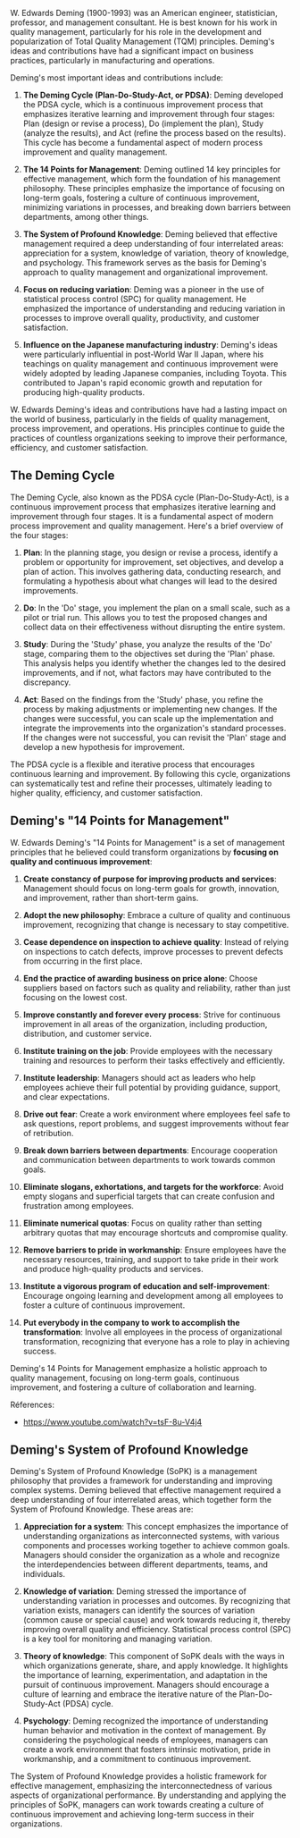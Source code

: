 W. Edwards Deming (1900-1993) was an American engineer, statistician, professor, and management consultant. He is best known for his work in quality management, particularly for his role in the development and popularization of Total Quality Management (TQM) principles. Deming's ideas and contributions have had a significant impact on business practices, particularly in manufacturing and operations.

Deming's most important ideas and contributions include:

1. **The Deming Cycle (Plan-Do-Study-Act, or PDSA)**: Deming developed the PDSA cycle, which is a continuous improvement process that emphasizes iterative learning and improvement through four stages: Plan (design or revise a process), Do (implement the plan), Study (analyze the results), and Act (refine the process based on the results). This cycle has become a fundamental aspect of modern process improvement and quality management.

1. **The 14 Points for Management**: Deming outlined 14 key principles for effective management, which form the foundation of his management philosophy. These principles emphasize the importance of focusing on long-term goals, fostering a culture of continuous improvement, minimizing variations in processes, and breaking down barriers between departments, among other things.

1. **The System of Profound Knowledge**: Deming believed that effective management required a deep understanding of four interrelated areas: appreciation for a system, knowledge of variation, theory of knowledge, and psychology. This framework serves as the basis for Deming's approach to quality management and organizational improvement.

1. **Focus on reducing variation**: Deming was a pioneer in the use of statistical process control (SPC) for quality management. He emphasized the importance of understanding and reducing variation in processes to improve overall quality, productivity, and customer satisfaction.

1. **Influence on the Japanese manufacturing industry**: Deming's ideas were particularly influential in post-World War II Japan, where his teachings on quality management and continuous improvement were widely adopted by leading Japanese companies, including Toyota. This contributed to Japan's rapid economic growth and reputation for producing high-quality products.

W. Edwards Deming's ideas and contributions have had a lasting impact on the world of business, particularly in the fields of quality management, process improvement, and operations. His principles continue to guide the practices of countless organizations seeking to improve their performance, efficiency, and customer satisfaction.

## The Deming Cycle

The Deming Cycle, also known as the PDSA cycle (Plan-Do-Study-Act), is a continuous improvement process that emphasizes iterative learning and improvement through four stages. It is a fundamental aspect of modern process improvement and quality management. Here's a brief overview of the four stages:

1. **Plan**: In the planning stage, you design or revise a process, identify a problem or opportunity for improvement, set objectives, and develop a plan of action. This involves gathering data, conducting research, and formulating a hypothesis about what changes will lead to the desired improvements.

1. **Do**: In the 'Do' stage, you implement the plan on a small scale, such as a pilot or trial run. This allows you to test the proposed changes and collect data on their effectiveness without disrupting the entire system.

1. **Study**: During the 'Study' phase, you analyze the results of the 'Do' stage, comparing them to the objectives set during the 'Plan' phase. This analysis helps you identify whether the changes led to the desired improvements, and if not, what factors may have contributed to the discrepancy.

1. **Act**: Based on the findings from the 'Study' phase, you refine the process by making adjustments or implementing new changes. If the changes were successful, you can scale up the implementation and integrate the improvements into the organization's standard processes. If the changes were not successful, you can revisit the 'Plan' stage and develop a new hypothesis for improvement.

The PDSA cycle is a flexible and iterative process that encourages continuous learning and improvement. By following this cycle, organizations can systematically test and refine their processes, ultimately leading to higher quality, efficiency, and customer satisfaction.

## Deming's "14 Points for Management"

W. Edwards Deming's "14 Points for Management" is a set of management principles that he believed could transform organizations by **focusing on quality and continuous improvement**:

1. **Create constancy of purpose for improving products and services**: Management should focus on long-term goals for growth, innovation, and improvement, rather than short-term gains.

1. **Adopt the new philosophy**: Embrace a culture of quality and continuous improvement, recognizing that change is necessary to stay competitive.

1. **Cease dependence on inspection to achieve quality**: Instead of relying on inspections to catch defects, improve processes to prevent defects from occurring in the first place.

1. **End the practice of awarding business on price alone**: Choose suppliers based on factors such as quality and reliability, rather than just focusing on the lowest cost.

1. **Improve constantly and forever every process**: Strive for continuous improvement in all areas of the organization, including production, distribution, and customer service.

1. **Institute training on the job**: Provide employees with the necessary training and resources to perform their tasks effectively and efficiently.

1. **Institute leadership**: Managers should act as leaders who help employees achieve their full potential by providing guidance, support, and clear expectations.

1. **Drive out fear**: Create a work environment where employees feel safe to ask questions, report problems, and suggest improvements without fear of retribution.

1. **Break down barriers between departments**: Encourage cooperation and communication between departments to work towards common goals.

1. **Eliminate slogans, exhortations, and targets for the workforce**: Avoid empty slogans and superficial targets that can create confusion and frustration among employees.

1. **Eliminate numerical quotas**: Focus on quality rather than setting arbitrary quotas that may encourage shortcuts and compromise quality.

1. **Remove barriers to pride in workmanship**: Ensure employees have the necessary resources, training, and support to take pride in their work and produce high-quality products and services.

1. **Institute a vigorous program of education and self-improvement**: Encourage ongoing learning and development among all employees to foster a culture of continuous improvement.

1. **Put everybody in the company to work to accomplish the transformation**: Involve all employees in the process of organizational transformation, recognizing that everyone has a role to play in achieving success.

Deming's 14 Points for Management emphasize a holistic approach to quality management, focusing on long-term goals, continuous improvement, and fostering a culture of collaboration and learning.

Réferences:

- https://www.youtube.com/watch?v=tsF-8u-V4j4

## Deming's System of Profound Knowledge

Deming's System of Profound Knowledge (SoPK) is a management philosophy that provides a framework for understanding and improving complex systems. Deming believed that effective management required a deep understanding of four interrelated areas, which together form the System of Profound Knowledge. These areas are:

1. **Appreciation for a system**: This concept emphasizes the importance of understanding organizations as interconnected systems, with various components and processes working together to achieve common goals. Managers should consider the organization as a whole and recognize the interdependencies between different departments, teams, and individuals.

1. **Knowledge of variation**: Deming stressed the importance of understanding variation in processes and outcomes. By recognizing that variation exists, managers can identify the sources of variation (common cause or special cause) and work towards reducing it, thereby improving overall quality and efficiency. Statistical process control (SPC) is a key tool for monitoring and managing variation.

1. **Theory of knowledge**: This component of SoPK deals with the ways in which organizations generate, share, and apply knowledge. It highlights the importance of learning, experimentation, and adaptation in the pursuit of continuous improvement. Managers should encourage a culture of learning and embrace the iterative nature of the Plan-Do-Study-Act (PDSA) cycle.

1. **Psychology**: Deming recognized the importance of understanding human behavior and motivation in the context of management. By considering the psychological needs of employees, managers can create a work environment that fosters intrinsic motivation, pride in workmanship, and a commitment to continuous improvement.

The System of Profound Knowledge provides a holistic framework for effective management, emphasizing the interconnectedness of various aspects of organizational performance. By understanding and applying the principles of SoPK, managers can work towards creating a culture of continuous improvement and achieving long-term success in their organizations.
